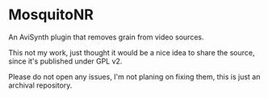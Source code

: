 # MosquitoNR
An AviSynth plugin that removes grain from video sources.

This not my work, just thought it would be a nice idea to share the source, since it's published under GPL v2.

Please do not open any issues, I'm not planing on fixing them, this is just an archival repository.
